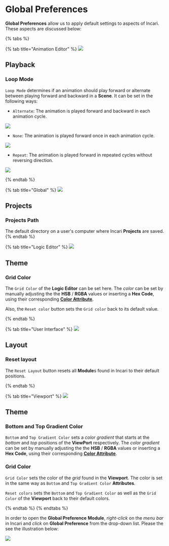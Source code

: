 # Global Preferences 
**Global Preferences** allow us to apply default settings to aspects of Incari. These aspects are discussed below:

{% tabs %}

{% tab title="Animation Editor" %}
![](../.gitbook/assets/interface/global-preferences/animation-editor.PNG)


## Playback
### Loop Mode 
`Loop Mode` determines if an animation should play forward or alternate between playing forward and backward in a **Scene**. It can be set in the following ways:
* `Alternate`: The animation is played forward and backward in each animation cycle.
  
![](../.gitbook/assets/interpolation-mode-alternate.gif)

* `None`: The animation is played forward once in each animation cycle.

![](../.gitbook/assets/interpolation-mode-once.gif)

* `Repeat`: The animation is played forward in repeated cycles without reversing direction.

![](../.gitbook/assets/interpolation-mode-repeat.gif)

{% endtab %}

{% tab title="Global" %}
![](../.gitbook/assets/interface/global-preferences/global.PNG)


## Projects
### Projects Path
The default directory on a user's computer where Incari **Projects** are saved. 
{% endtab %}

{% tab title="Logic Editor" %}
![](../.gitbook/assets/interface/global-preferences/logic-editor.PNG)


## Theme
### Grid Color 
The `Grid Color` of the **Logic Editor** can be set here. The *color* can be set by manually adjusting the the **HSB** / **RGBA** values or inserting a **Hex Code**, using their corresponding [**Color Attribute**](../_archive/attributes/attribute-types/color-attributes.md).

Also, the `Reset color` button sets the `Grid color` back to its default value.

{% endtab %}

{% tab title="User Interface" %}
![](../.gitbook/assets/interface/global-preferences/user-interface.PNG)

## Layout 
### Reset layout
The `Reset Layout` button resets all **Module**s found in Incari to their default positions.

{% endtab %}

{% tab title="Viewport" %}
![](../.gitbook/assets/interface/global-preferences/viewport.PNG)

## Theme
### Bottom and Top Gradient Color
`Bottom` and `Top Gradient Color` sets a *color gradient* that starts at the *bottom* and *top* positions of the **ViewPort** respectively. The *color gradient* can be set by manually adjusting the the **HSB** / **RGBA** values or inserting a **Hex Code**, using their corresponding [**Color Attribute**](../_archive/attributes/attribute-types/color-attributes.md).

### Grid Color
`Grid Color` sets the color of the *grid* found in the **Viewport**. The color is set in the same way as `Bottom` and `Top Gradient Color` **Attributes**.

`Reset colors` sets the `Bottom` and `Top Gradient Color` as well as the `Grid Color` of the **Viewport** back to their default colors. 

{% endtab %}
{% endtabs %}

In order to open the **Global Preference** **Module**, *right-click* on the *menu bar* in Incari and *click* on **Global Preference** from the drop-down list. Please the see the illustration below:

 ![](../.gitbook/assets/interface/global-preferences/open-global-preferences.PNG)